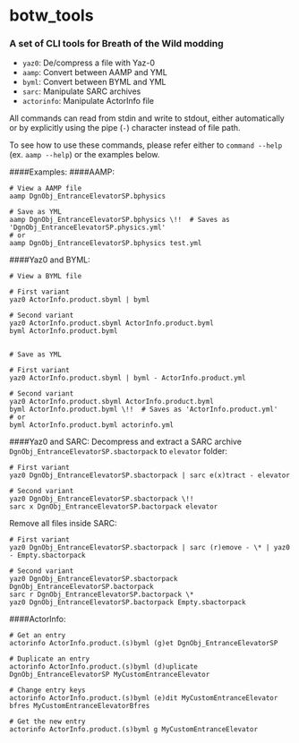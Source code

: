 # botw_tools

### A set of CLI tools for Breath of the Wild modding

* `yaz0`: De/compress a file with Yaz-0
* `aamp`: Convert between AAMP and YML
* `byml`: Convert between BYML and YML
* `sarc`: Manipulate SARC archives
* `actorinfo`: Manipulate ActorInfo file

All commands can read from stdin and write to stdout, either automatically or by explicitly using the pipe (`-`) character instead of file path.

To see how to use these commands, please refer either to `command --help` (ex. `aamp --help`) or the examples below.

####Examples:
####AAMP:
```shell script
# View a AAMP file
aamp DgnObj_EntranceElevatorSP.bphysics

# Save as YML
aamp DgnObj_EntranceElevatorSP.bphysics \!!  # Saves as 'DgnObj_EntranceElevatorSP.physics.yml'
# or
aamp DgnObj_EntranceElevatorSP.bphysics test.yml
```
####Yaz0 and BYML:
```shell script
# View a BYML file

# First variant
yaz0 ActorInfo.product.sbyml | byml

# Second variant
yaz0 ActorInfo.product.sbyml ActorInfo.product.byml
byml ActorInfo.product.byml


# Save as YML

# First variant
yaz0 ActorInfo.product.sbyml | byml - ActorInfo.product.yml

# Second variant
yaz0 ActorInfo.product.sbyml ActorInfo.product.byml
byml ActorInfo.product.byml \!!  # Saves as 'ActorInfo.product.yml'
# or
byml ActorInfo.product.byml actorinfo.yml
```
####Yaz0 and SARC:
Decompress and extract a SARC archive `DgnObj_EntranceElevatorSP.sbactorpack` to `elevator` folder:
```shell script
# First variant
yaz0 DgnObj_EntranceElevatorSP.sbactorpack | sarc e(x)tract - elevator

# Second variant
yaz0 DgnObj_EntranceElevatorSP.sbactorpack \!!
sarc x DgnObj_EntranceElevatorSP.bactorpack elevator
```
Remove all files inside SARC:
```shell script
# First variant
yaz0 DgnObj_EntranceElevatorSP.sbactorpack | sarc (r)emove - \* | yaz0 - Empty.sbactorpack

# Second variant
yaz0 DgnObj_EntranceElevatorSP.sbactorpack DgnObj_EntranceElevatorSP.bactorpack
sarc r DgnObj_EntranceElevatorSP.bactorpack \*
yaz0 DgnObj_EntranceElevatorSP.bactorpack Empty.sbactorpack
```

####ActorInfo:
```shell script
# Get an entry
actorinfo ActorInfo.product.(s)byml (g)et DgnObj_EntranceElevatorSP

# Duplicate an entry
actorinfo ActorInfo.product.(s)byml (d)uplicate DgnObj_EntranceElevatorSP MyCustomEntranceElevator

# Change entry keys
actorinfo ActorInfo.product.(s)byml (e)dit MyCustomEntranceElevator bfres MyCustomEntranceElevatorBfres

# Get the new entry
actorinfo ActorInfo.product.(s)byml g MyCustomEntranceElevator
```
